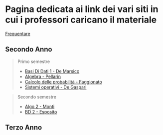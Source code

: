 # Pagina dedicata ai link dei vari siti in cui i professori caricano il materiale

[Frequentare](https://corsidilaurea.uniroma1.it/it/corso/2024/29923/programmazione)

## Secondo Anno
> Primo semestre 
>- [Basi Di Dati 1 - De Marsico](https://sites.google.com/di.uniroma1.it/basididati-modulo1canalem-z?usp=sharing)  
>- [Algebra - Pellarin](https://drive.google.com/drive/folders/1IBBff-5DaA1tpisj7XJSW9FGGEKoE26N)  
>- [Calcolo delle probabilità - Faggionato](https://drive.google.com/drive/folders/10VKiGTtRtk1o3Y6BigF9bBqydGLgoJbM)  
>- [Sistemi operativi - De Gaspari](https://classroom.google.com/u/1/c/NzE4Mzc4OTk5Nzgz)

> Secondo semestre 
>- [Algo 2 - Monti](https://twiki.di.uniroma1.it/twiki/view/Algoritmi2/PALGdiario2014_2)  
>- [BD 2 - Esposito](https://classroom.google.com/u/1/c/NzE4Mzc4OTk5Nzgz)  
## Terzo Anno
